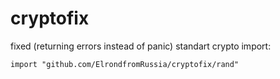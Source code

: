 # cryptofix
fixed (returning errors instead of panic) standart crypto
import:
```
import "github.com/ElrondfromRussia/cryptofix/rand"
```
